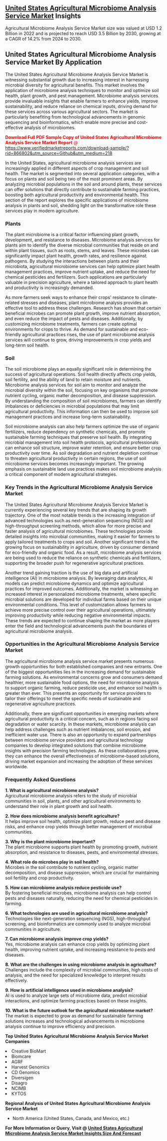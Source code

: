 <h2><a href="https://www.verifiedmarketreports.com/download-sample/?rid=866802&amp;utm_source=Github&amp;utm_medium=218" target="_blank">United States Agricultural Microbiome Analysis Service Market</a> Insights</h2><p>Agricultural Microbiome Analysis Service Market size was valued at USD 1.2 Billion in 2022 and is projected to reach USD 3.5 Billion by 2030, growing at a CAGR of 14.2% from 2024 to 2030.</p><p><h2>United States Agricultural Microbiome Analysis Service Market By Application</h2> <p>The United States Agricultural Microbiome Analysis Service Market is witnessing substantial growth due to increasing interest in harnessing microbial diversity for agricultural benefits. This market involves the application of microbiome analysis techniques to monitor and optimize soil health, plant growth, and pest management. Microbiome analysis services provide invaluable insights that enable farmers to enhance yields, improve sustainability, and reduce reliance on chemical inputs, driving demand for these services across various agricultural sectors. The market is particularly benefiting from technological advancements in genomic sequencing and bioinformatics, which enable more precise and cost-effective analysis of microbiomes.</p> <p><p><span class=""><span style="color: #ff0000;"><strong>Download Full PDF Sample Copy of United States Agricultural Microbiome Analysis Service Market Report</strong> @ </span><a href="https://www.verifiedmarketreports.com/download-sample/?rid=866802&amp;utm_source=Github&amp;utm_medium=218" target="_blank">https://www.verifiedmarketreports.com/download-sample/?rid=866802&amp;utm_source=Github&amp;utm_medium=218</a></span></p></p> <p>In the United States, agricultural microbiome analysis services are increasingly applied in different aspects of crop management and soil health. The market is segmented into several application categories, with a focus on plants and soil being two of the most prominent areas. By analyzing microbial populations in the soil and around plants, these services can offer solutions that directly contribute to sustainable farming practices, boosting both agricultural productivity and environmental health. This section of the report explores the specific applications of microbiome analysis in plants and soil, shedding light on the transformative role these services play in modern agriculture.</p> <h3>Plants</h3> <p>The plant microbiome is a critical factor influencing plant growth, development, and resistance to diseases. Microbiome analysis services for plants aim to identify the diverse microbial communities that reside on and within plant tissues, such as roots, stems, and leaves. These microbes can significantly impact plant health, growth rates, and resilience against pathogens. By studying the interactions between plants and their microbiota, agricultural microbiome services can help optimize plant health management practices, improve nutrient uptake, and reduce the need for chemical pesticides and fertilizers. Such applications are particularly valuable in precision agriculture, where a tailored approach to plant health and productivity is increasingly demanded.</p> <p>As more farmers seek ways to enhance their crops' resistance to climate-related stresses and diseases, plant microbiome analysis provides an effective tool to address these challenges. Research has shown that certain beneficial microbes can promote plant growth, improve nutrient absorption, and even reduce the impact of pests and diseases. Additionally, by customizing microbiome treatments, farmers can create optimal environments for crops to thrive. As demand for sustainable and eco-friendly agricultural practices rises, the use of plant microbiome analysis services will continue to grow, driving improvements in crop yields and long-term soil health.</p> <h3>Soil</h3> <p>The soil microbiome plays an equally significant role in determining the success of agricultural operations. Soil health directly affects crop yields, soil fertility, and the ability of land to retain moisture and nutrients. Microbiome analysis services for soil aim to monitor and analyze the microbial diversity within the soil, focusing on key organisms that promote nutrient cycling, organic matter decomposition, and disease suppression. By understanding the composition of soil microbiomes, farmers can identify imbalances or deficiencies in microbial populations that may limit agricultural productivity. This information can then be used to improve soil management practices and increase long-term sustainability.</p> <p>Soil microbiome analysis can also help farmers optimize the use of organic fertilizers, reduce dependency on synthetic chemicals, and promote sustainable farming techniques that preserve soil health. By integrating microbial management into soil health protocols, agricultural professionals can enhance soil structure, improve water retention, and ensure better crop productivity over time. As soil degradation and nutrient depletion continue to threaten agricultural productivity in certain regions, the use of soil microbiome services becomes increasingly important. The growing emphasis on sustainable land use practices makes soil microbiome analysis a critical component of modern agricultural strategies.</p> <h3>Key Trends in the Agricultural Microbiome Analysis Service Market</h3> <p>The United States Agricultural Microbiome Analysis Service Market is currently experiencing several key trends that are shaping its growth trajectory. One of the most notable trends is the increasing integration of advanced technologies such as next-generation sequencing (NGS) and high-throughput screening methods, which allow for more precise and faster analysis of agricultural microbiomes. These technologies provide detailed insights into microbial communities, making it easier for farmers to apply tailored treatments to crops and soil. Another significant trend is the growing focus on sustainability in agriculture, driven by consumer demand for eco-friendly and organic food. As a result, microbiome analysis services are being used to reduce the reliance on synthetic chemicals and fertilizers, supporting the broader push for regenerative agricultural practices.</p> <p>Another trend gaining traction is the use of big data and artificial intelligence (AI) in microbiome analysis. By leveraging data analytics, AI models can predict microbiome dynamics and optimize agricultural practices for improved outcomes. Additionally, the market is witnessing an increased interest in personalized microbiome treatments, where specific microbial solutions are developed for individual farms based on their unique environmental conditions. This level of customization allows farmers to achieve more precise control over their agricultural operations, ultimately improving productivity while reducing negative environmental impacts. These trends are expected to continue shaping the market as more players enter the field and technological advancements push the boundaries of agricultural microbiome analysis.</p> <h3>Opportunities in the Agricultural Microbiome Analysis Service Market</h3> <p>The agricultural microbiome analysis service market presents numerous growth opportunities for both established companies and new entrants. One of the biggest opportunities lies in the increasing demand for sustainable farming solutions. As environmental concerns grow and consumers demand healthier, more sustainable food options, the need for microbiome analysis to support organic farming, reduce pesticide use, and enhance soil health is greater than ever. This presents an opportunity for service providers to tailor their offerings to meet the specific needs of sustainable and regenerative agriculture practices.</p> <p>Additionally, there are significant opportunities in emerging markets where agricultural productivity is a critical concern, such as in regions facing soil degradation or water scarcity. In these markets, microbiome analysis can help address challenges such as nutrient imbalances, soil erosion, and inefficient water use. There is also an opportunity to expand partnerships between microbiome service providers and agricultural technology companies to develop integrated solutions that combine microbiome insights with precision farming technologies. As these collaborations grow, they can enhance the overall effectiveness of microbiome-based solutions, driving market expansion and increasing the adoption of these services worldwide.</p> <h3>Frequently Asked Questions</h3> <p><b>1. What is agricultural microbiome analysis?</b><br> Agricultural microbiome analysis refers to the study of microbial communities in soil, plants, and other agricultural environments to understand their role in plant growth and soil health.</p> <p><b>2. How does microbiome analysis benefit agriculture?</b><br> It helps improve soil health, optimize plant growth, reduce pest and disease risks, and enhance crop yields through better management of microbial communities.</p> <p><b>3. Why is the plant microbiome important?</b><br> The plant microbiome supports plant health by promoting growth, nutrient absorption, and resistance to diseases, pests, and environmental stresses.</p> <p><b>4. What role do microbes play in soil health?</b><br> Microbes in the soil contribute to nutrient cycling, organic matter decomposition, and disease suppression, which are crucial for maintaining soil fertility and crop productivity.</p> <p><b>5. How can microbiome analysis reduce pesticide use?</b><br> By fostering beneficial microbes, microbiome analysis can help control pests and diseases naturally, reducing the need for chemical pesticides in farming.</p> <p><b>6. What technologies are used in agricultural microbiome analysis?</b><br> Technologies like next-generation sequencing (NGS), high-throughput screening, and bioinformatics are commonly used to analyze microbial communities in agriculture.</p> <p><b>7. Can microbiome analysis improve crop yields?</b><br> Yes, microbiome analysis can enhance crop yields by optimizing plant health, improving nutrient uptake, and increasing resistance to pests and diseases.</p> <p><b>8. What are the challenges in using microbiome analysis in agriculture?</b><br> Challenges include the complexity of microbial communities, high costs of analysis, and the need for specialized knowledge to interpret results effectively.</p> <p><b>9. How is artificial intelligence used in microbiome analysis?</b><br> AI is used to analyze large sets of microbiome data, predict microbial interactions, and optimize farming practices based on these insights.</p> <p><b>10. What is the future outlook for the agricultural microbiome market?</b><br> The market is expected to grow as demand for sustainable farming solutions increases and technological advancements in microbiome analysis continue to improve efficiency and precision.</p> </p><p><strong>Top United States Agricultural Microbiome Analysis Service Market Companies</strong></p><div data-test-id=""><p><li>Creative BioMart</li><li> Biomcare</li><li> AGRF</li><li> Harvest Genomics</li><li> CD Genomics</li><li> Diversigen</li><li> Disagro</li><li> NCIMB</li><li> KYTOS</li></p><div><strong>Regional Analysis of&nbsp;United States Agricultural Microbiome Analysis Service Market</strong></div><ul><li dir="ltr"><p dir="ltr">North America&nbsp;(United States, Canada, and Mexico, etc.)</p></li></ul><p><strong>For More Information or Query, Visit @&nbsp;</strong><strong><a href="https://www.verifiedmarketreports.com/product/agricultural-microbiome-analysis-service-market/?utm_source=Github&amp;utm_medium=218" target="_blank">United States Agricultural Microbiome Analysis Service Market Insights Size And Forecast</a></strong></p></div>
